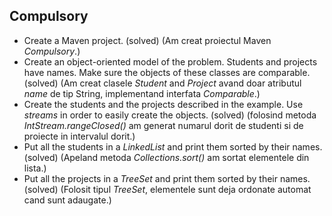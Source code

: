 ## Compulsory

* Create a Maven project. (solved) (Am creat proiectul Maven *Compulsory*.)
* Create an object-oriented model of the problem. Students and projects have names. Make sure the objects of these classes are comparable. (solved) (Am creat clasele *Student* and *Project* avand doar atributul *name* de tip String, implementand interfata *Comparable*.)
* Create the students and the projects described in the example. Use *streams* in order to easily create the objects. (solved) (folosind metoda *IntStream.rangeClosed()* am generat numarul dorit de studenti si de proiecte in intervalul dorit.)
* Put all the students in a *LinkedList* and print them sorted by their names. (solved) (Apeland metoda *Collections.sort()* am sortat elementele din lista.)
* Put all the projects in a *TreeSet* and print them sorted by their names. (solved) (Folosit tipul *TreeSet*, elementele sunt deja ordonate automat cand sunt adaugate.)